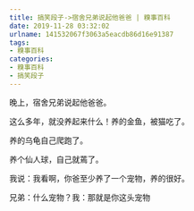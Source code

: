 ```yaml
---
title: 搞笑段子->宿舍兄弟说起他爸爸 | 糗事百科
date: 2019-11-28 03:32:02
urlname: 141532067f3063a5eacdb86d16e91387
tags: 
- 糗事百科
categories:
- 糗事百科
- 搞笑段子
---
```

晚上，宿舍兄弟说起他爸爸。

这么多年，就没养起来什么！养的金鱼，被猫吃了。

养的乌龟自己爬跑了。

养个仙人球，自己就蔫了。

我说：我看啊，你爸至少养了一个宠物，养的很好。

兄弟：什么宠物？我：那就是你这头宠物


